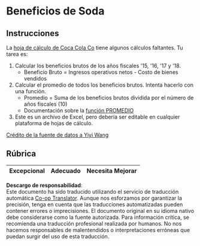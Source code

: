 <!--
CO_OP_TRANSLATOR_METADATA:
{
  "original_hash": "f824bfdb8b12d33293913f76f5c787c5",
  "translation_date": "2025-08-23T23:42:37+00:00",
  "source_file": "2-Working-With-Data/06-non-relational/assignment.md",
  "language_code": "es"
}
-->
# Beneficios de Soda

## Instrucciones

La [hoja de cálculo de Coca Cola Co](../../../../2-Working-With-Data/06-non-relational/CocaColaCo.xlsx) tiene algunos cálculos faltantes. Tu tarea es:

1. Calcular los beneficios brutos de los años fiscales '15, '16, '17 y '18.
    - Beneficio Bruto = Ingresos operativos netos - Costo de bienes vendidos
1. Calcular el promedio de todos los beneficios brutos. Intenta hacerlo con una función.
    - Promedio = Suma de los beneficios brutos dividida por el número de años fiscales (10)
    - Documentación sobre la [función PROMEDIO](https://support.microsoft.com/en-us/office/average-function-047bac88-d466-426c-a32b-8f33eb960cf6)
1. Este es un archivo de Excel, pero debería ser editable en cualquier plataforma de hojas de cálculo.

[Crédito de la fuente de datos a Yiyi Wang](https://www.kaggle.com/yiyiwang0826/cocacola-excel)

## Rúbrica

Excepcional | Adecuado | Necesita Mejorar
--- | --- | --- |

**Descargo de responsabilidad**:  
Este documento ha sido traducido utilizando el servicio de traducción automática [Co-op Translator](https://github.com/Azure/co-op-translator). Aunque nos esforzamos por garantizar la precisión, tenga en cuenta que las traducciones automatizadas pueden contener errores o imprecisiones. El documento original en su idioma nativo debe considerarse como la fuente autorizada. Para información crítica, se recomienda una traducción profesional realizada por humanos. No nos hacemos responsables de malentendidos o interpretaciones erróneas que puedan surgir del uso de esta traducción.